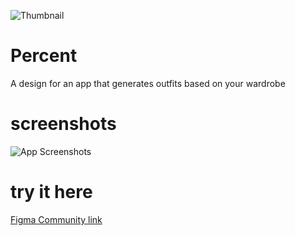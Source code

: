 ![Thumbnail](https://i.ibb.co/zWxFhdQY/thumbnail.png)
# Percent
A design for an app that generates outfits based on your wardrobe

# screenshots
![App Screenshots](https://i.ibb.co/QjYWq0qk/screenshots.png)

# try it here
[Figma Community link](https://www.figma.com/community/file/1534220225999149692)
